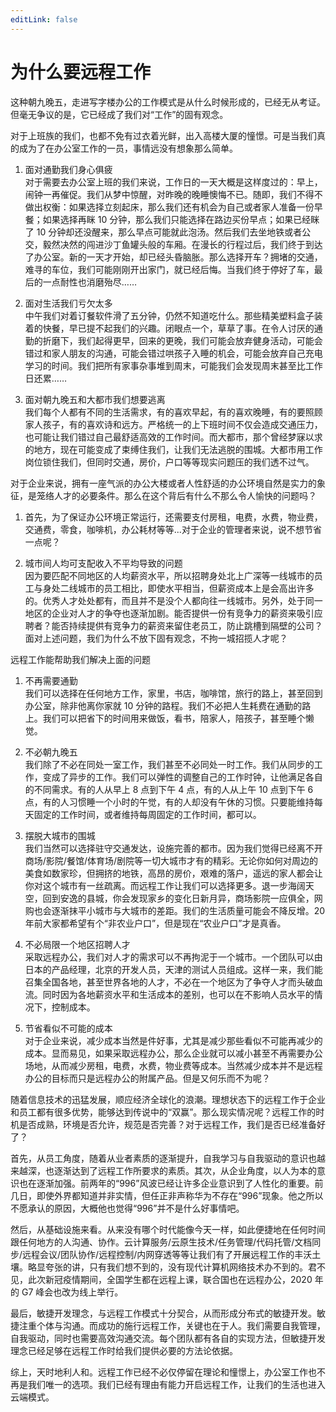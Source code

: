 ```yaml
---
editLink: false
---
```


# 为什么要远程工作

这种朝九晚五，走进写字楼办公的工作模式是从什么时候形成的，已经无从考证。但毫无争议的是，它已经成了我们对“工作”的固有观念。

对于上班族的我们，也都不免有过衣着光鲜，出入高楼大厦的憧憬。可是当我们真的成为了在办公室工作的一员，事情远没有想象那么简单。

1. 面对通勤我们身心俱疲  
   对于需要去办公室上班的我们来说，工作日的一天大概是这样度过的：早上，闹钟一再催促。我们从梦中惊醒，对昨晚的晚睡懊悔不已。随即，我们不得不做出权衡：如果选择立刻起床，那么我们还有机会为自己或者家人准备一份早餐；如果选择再眯 10 分钟，那么我们只能选择在路边买份早点；如果已经眯了 10 分钟却还没醒来，那么早点可能就此泡汤。然后我们去坐地铁或者公交，毅然决然的闯进沙丁鱼罐头般的车厢。在漫长的行程过后，我们终于到达了办公室。新的一天才开始，却已经头昏脑胀。那么选择开车？拥堵的交通，难寻的车位，我们可能刚刚开出家门，就已经后悔。当我们终于停好了车，最后的一点耐性也消磨殆尽……

1. 面对生活我们亏欠太多  
   中午我们对着订餐软件滑了五分钟，仍然不知道吃什么。那些精美塑料盒子装着的快餐，早已提不起我们的兴趣。闭眼点一个，草草了事。在令人讨厌的通勤的折磨下，我们起得更早，回来的更晚，我们可能会放弃健身活动，可能会错过和家人朋友的沟通，可能会错过哄孩子入睡的机会，可能会放弃自己充电学习的时间。我们把所有家事杂事堆到周末，可能我们会发现周末甚至比工作日还累……

1. 面对朝九晚五和大都市我们想要逃离  
   我们每个人都有不同的生活需求，有的喜欢早起，有的喜欢晚睡，有的要照顾家人孩子，有的喜欢诗和远方。严格统一的上下班时间不仅会造成交通压力，也可能让我们错过自己最舒适高效的工作时间。而大都市，那个曾经梦寐以求的地方，现在可能变成了束缚住我们，让我们无法逃脱的围城。大都市用工作岗位锁住我们，但同时交通，房价，户口等等现实问题压的我们透不过气。

对于企业来说，拥有一座气派的办公大楼或者人性舒适的办公环境自然是实力的象征，是笼络人才的必要条件。那么在这个背后有什么不那么令人愉快的问题吗？

1. 首先，为了保证办公环境正常运行，还需要支付房租，电费，水费，物业费，交通费，零食，咖啡机，办公耗材等等...对于企业的管理者来说，说不想节省一点呢？

1. 城市间人均可支配收入不平均导致的问题  
   因为要匹配不同地区的人均薪资水平，所以招聘身处北上广深等一线城市的员工与身处二线城市的员工相比，即使水平相当，但薪资成本上是会高出许多的。优秀人才处处都有，而且并不是没个人都向往一线城市。另外，处于同一地区的企业对人才的争夺也逐渐加剧。能否提供一份有竞争力的薪资来吸引应聘者？能否持续提供有竞争力的薪资来留住老员工，防止跳槽到隔壁的公司？面对上述问题，我们为什么不放下固有观念，不拘一城招揽人才呢？

远程工作能帮助我们解决上面的问题

1. 不再需要通勤  
   我们可以选择在任何地方工作，家里，书店，咖啡馆，旅行的路上，甚至回到办公室，除非他离你家就 10 分钟的路程。我们不必把人生耗费在通勤的路上。我们可以把省下的时间用来做饭，看书，陪家人，陪孩子，甚至睡个懒觉。

1. 不必朝九晚五  
   我们除了不必在同处一室工作，我们甚至不必同处一时工作。我们从同步的工作，变成了异步的工作。我们可以弹性的调整自己的工作时钟，让他满足各自的不同需求。有的人从早上 8 点到下午 4 点，有的人从上午 10 点到下午 6 点，有的人习惯睡一个小时的午觉，有的人却没有午休的习惯。只要能维持每天固定的工作时间，或者维持每周固定的工作时间，都可以。

1. 摆脱大城市的围城  
   我们当然可以选择驻守交通发达，设施完善的都市。因为我们觉得已经离不开商场/影院/餐馆/体育场/剧院等一切大城市才有的精彩。无论你如何对周边的美食如数家珍，但拥挤的地铁，高昂的房价，艰难的落户，遥远的家人都会让你对这个城市有一丝疏离。而远程工作让我们可以选择更多。退一步海阔天空，回到安逸的县城，你会发现家乡的变化日新月异，商场影院一应俱全，网购也会逐渐抹平小城市与大城市的差距。我们的生活质量可能会不降反增。20 年前大家都希望有个“非农业户口”，但是现在“农业户口”才是真香。

1. 不必局限一个地区招聘人才  
   采取远程办公，我们对人才的需求可以不再拘泥于一个城市。一个团队可以由日本的产品经理，北京的开发人员，天津的测试人员组成。这样一来，我们能召集全国各地，甚至世界各地的人才，不必在一个地区为了争夺人才而头破血流。同时因为各地薪资水平和生活成本的差别，也可以在不影响人员水平的情况下，控制成本。

1. 节省看似不可能的成本  
   对于企业来说，减少成本当然是件好事，尤其是减少那些看似不可能再减少的成本。显而易见，如果采取远程办公，那么企业就可以减小甚至不再需要办公场地，从而减少房租，电费，水费，物业费等成本。当然减少成本并不是远程办公的目标而只是远程办公的附属产品。但是又何乐而不为呢？

随着信息技术的迅猛发展，顺应经济全球化的浪潮。理想状态下的远程工作于企业和员工都有很多优势，能够达到传说中的“双赢”。那么现实情况呢？远程工作的时机是否成熟，环境是否允许，规范是否完善？对于远程工作，我们是否已经准备好了？

首先，从员工角度，随着从业者素质的逐渐提升，自我学习与自我驱动的意识也越来越深，也逐渐达到了远程工作所要求的素质。其次，从企业角度，以人为本的意识也在逐渐加强。前两年的“996”风波已经让许多企业意识到了人性化的重要。前几日，即使外界都知道并非实情，但任正非声称华为不存在“996”现象。他之所以不愿承认的原因，大概他也觉得“996”并不是什么好事情吧。

然后，从基础设施来看。从来没有哪个时代能像今天一样，如此便捷地在任何时间跟任何地方的人沟通、协作。云计算服务/云原生技术/任务管理/代码托管/文档同步/远程会议/团队协作/远程控制/内网穿透等等让我们有了开展远程工作的丰沃土壤。略显夸张的讲，只有我们想不到的，没有现代计算机网络技术办不到的。君不见，此次新冠疫情期间，全国学生都在远程上课，联合国也在远程办公，2020 年的 G7 峰会也改为线上举行。

最后，敏捷开发理念，与远程工作模式十分契合，从而形成分布式的敏捷开发。敏捷注重个体与沟通。而成功的施行远程工作，关键也在于人。我们需要自我管理，自我驱动，同时也需要高效沟通交流。每个团队都有各自的实现方法，但敏捷开发理念已经足够在远程工作时给我们提供必要的方法论依据。

综上，天时地利人和。远程工作已经不必仅停留在理论和憧憬上，办公室工作也不再是我们唯一的选项。我们已经有理由有能力开启远程工作，让我们的生活也进入云端模式。
